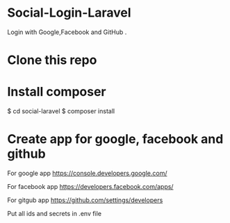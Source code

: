 # Social-Login-Laravel
Login with Google,Facebook and GitHub . 

# Clone this repo

# Install composer
 $ cd social-laravel
 $ composer install

 
 # Create app for google, facebook and github
 For google app
 https://console.developers.google.com/
 
 For facebook app
 https://developers.facebook.com/apps/

 For gitgub app
 https://github.com/settings/developers

 Put all ids and secrets in .env file

